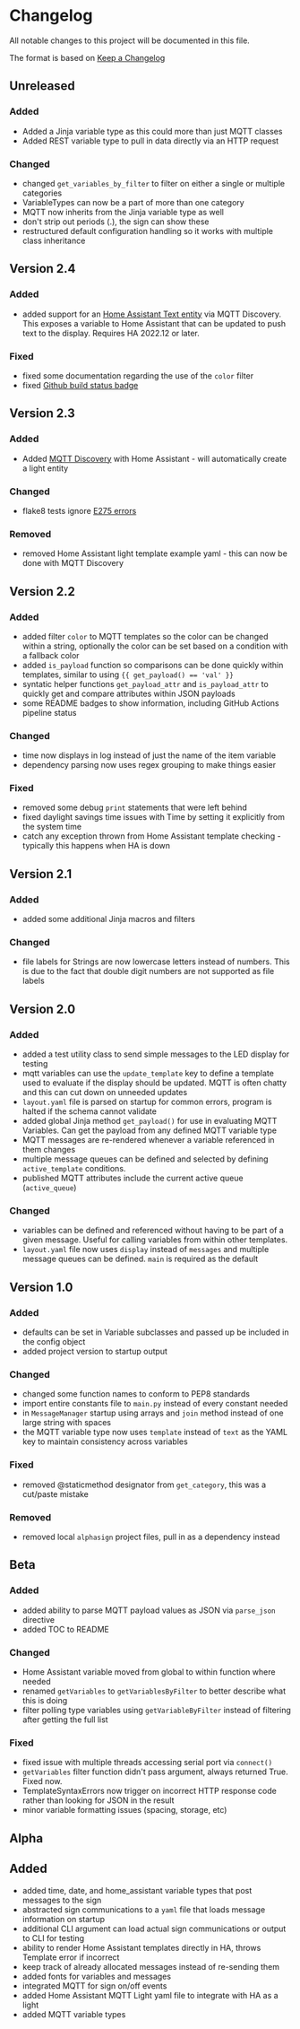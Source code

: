 # Changelog

All notable changes to this project will be documented in this file.

The format is based on [Keep a Changelog](https://keepachangelog.com/en/1.0.0/)

## Unreleased

### Added

- Added a Jinja variable type as this could more than just MQTT classes
- Added REST variable type to pull in data directly via an HTTP request

### Changed

- changed `get_variables_by_filter` to filter on either a single or multiple categories
- VariableTypes can now be a part of more than one category
- MQTT now inherits from the Jinja variable type as well
- don't strip out periods (.), the sign can show these
- restructured default configuration handling so it works with multiple class inheritance

## Version 2.4

### Added

- added support for an [Home Assistant Text entity](https://www.home-assistant.io/integrations/text/) via MQTT Discovery. This exposes a variable to Home Assistant that can be updated to push text to the display. Requires HA 2022.12 or later.

### Fixed

- fixed some documentation regarding the use of the `color` filter
- fixed [Github build status badge](https://github.com/badges/shields/issues/8671)

## Version 2.3

### Added

- Added [MQTT Discovery](https://www.home-assistant.io/docs/mqtt/discovery/) with Home Assistant - will automatically create a light entity

### Changed

- flake8 tests ignore [E275 errors](https://www.flake8rules.com/rules/E275.html)

### Removed

- removed Home Assistant light template example yaml - this can now be done with MQTT Discovery

## Version 2.2

### Added

- added filter `color` to MQTT templates so the color can be changed within a string, optionally the color can be set based on a condition with a fallback color
- added `is_payload` function so comparisons can be done quickly within templates, similar to using `{{ get_payload() == 'val' }}`
- syntatic helper functions `get_payload_attr` and `is_payload_attr` to quickly get and compare attributes within JSON payloads
- some README badges to show information, including GitHub Actions pipeline status

### Changed

- time now displays in log instead of just the name of the item variable
- dependency parsing now uses regex grouping to make things easier

### Fixed

- removed some debug `print` statements that were left behind
- fixed daylight savings time issues with Time by setting it explicitly from the system time
- catch any exception thrown from Home Assistant template checking - typically this happens when HA is down

## Version 2.1

### Added

- added some additional Jinja macros and filters

### Changed

- file labels for Strings are now lowercase letters instead of numbers. This is due to the fact that double digit numbers are not supported as file labels

## Version 2.0

### Added

- added a test utility class to send simple messages to the LED display for testing
- mqtt variables can use the `update_template` key to define a template used to evaluate if the display should be updated. MQTT is often chatty and this can cut down on unneeded updates
- `layout.yaml` file is parsed on startup for common errors, program is halted if the schema cannot validate
- added global Jinja method `get_payload()` for use in evaluating MQTT Variables. Can get the payload from any defined MQTT variable type
- MQTT messages are re-rendered whenever a variable referenced in them changes
- multiple message queues can be defined and selected by defining `active_template` conditions.
- published MQTT attributes include the current active queue (`active_queue`)

### Changed

- variables can be defined and referenced without having to be part of a given message. Useful for calling variables from within other templates.
- `layout.yaml` file now uses `display` instead of `messages` and multiple message queues can be defined. `main` is required as the default

## Version 1.0

### Added

- defaults can be set in Variable subclasses and passed up be included in the config object
- added project version to startup output

### Changed

- changed some function names to conform to PEP8 standards
- import entire constants file to `main.py` instead of every constant needed
- in `MessageManager` startup using arrays and `join` method instead of one large string with spaces
- the MQTT variable type now uses `template` instead of `text` as the YAML key to maintain consistency across variables

### Fixed

- removed @staticmethod designator from `get_category`, this was a cut/paste mistake

### Removed

- removed local `alphasign` project files, pull in as a dependency instead

## Beta

### Added

- added ability to parse MQTT payload values as JSON via `parse_json` directive
- added TOC to README

### Changed

- Home Assistant variable moved from global to within function where needed
- renamed `getVariables` to `getVariablesByFilter` to better describe what this is doing
- filter polling type variables using `getVariableByFilter` instead of filtering after getting the full list

### Fixed

- fixed issue with multiple threads accessing serial port via `connect()`
- `getVariables` filter function didn't pass argument, always returned True. Fixed now.
- TemplateSyntaxErrors now trigger on incorrect HTTP response code rather than looking for JSON in the result
- minor variable formatting issues (spacing, storage, etc)

## Alpha

## Added

- added time, date, and home_assistant variable types that post messages to the sign
- abstracted sign communications to a `yaml` file that loads message information on startup
- additional CLI argument can load actual sign communications or output to CLI for testing
- ability to render Home Assistant templates directly in HA, throws Template error if incorrect
- keep track of already allocated messages instead of re-sending them
- added fonts for variables and messages
- integrated MQTT for sign on/off events
- added Home Assistant MQTT Light yaml file to integrate with HA as a light
- added MQTT variable types
